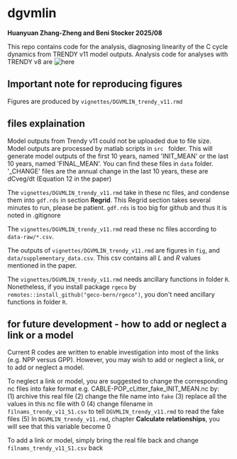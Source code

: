# dgvmlin

**Huanyuan Zhang-Zheng and Beni Stocker 2025/08**

This repo contains code for the analysis, diagnosing linearity of the C cycle dynamics from TRENDY v11 model outputs. Analysis code for analyses with TRENDY v8 are ![here](https://github.com/Hzhang-ouce/DGVM_density_plot)

## Important note for reproducing figures

Figures are produced by `vignettes/DGVMLIN_trendy_v11.rmd`

## files explaination

Model outputs from Trendy v11 could not be uploaded due to file size. Model outputs are processed by matlab scripts in  `src ` folder. This will generate model outputs of the first 10 years, named 'INIT_MEAN' or the last 10 years, named 'FINAL_MEAN'. You can find these files in `data` folder. '_CHANGE' files are the annual change in the last 10 years, these are dCveg/dt (Equation 12 in the paper)

The `vignettes/DGVMLIN_trendy_v11.rmd` take in these nc files, and condense them into `gdf.rds` in section **Regrid**. This Regrid section takes several minutes to run, please be patient. `gdf.rds` is too big for github and thus it is noted in .gitignore

The `vignettes/DGVMLIN_trendy_v11.rmd` read these nc files according to `data-raw/*.csv`.

The outputs of `vignettes/DGVMLIN_trendy_v11.rmd` are figures in `fig`, and `data/supplementary_data.csv`. This csv contains all *L* and *R* values mentioned in the paper.

The `vignettes/DGVMLIN_trendy_v11.rmd` needs ancillary functions in folder `R`. Nonetheless, if you install package `rgeco` by `remotes::install_github("geco-bern/rgeco")`, you don't need ancillary functions in folder `R`.   


## for future development - how to add or neglect a link or a model 

Current R codes are written to enable investigation into most of the links (e.g. NPP versus GPP). However, you may wish to add or neglect a link, or to add or neglect a model. 

To neglect a link or model, you are suggested to change the corresponding nc files into fake format e.g. CABLE-POP_cLitter_fake_INIT_MEAN.nc by:  
(1) archive this real file
(2) change the file name into `fake`
(3) replace all the values in this nc file with 0 
(4) change filename in `filnams_trendy_v11_S1.csv` to tell `DGVMLIN_trendy_v11.rmd` to read the fake files
(5) In `DGVMLIN_trendy_v11.rmd`, chapter **Calculate relationships**, you will see that this variable become 0

To add a link or model, simply bring the real file back and change `filnams_trendy_v11_S1.csv` back





